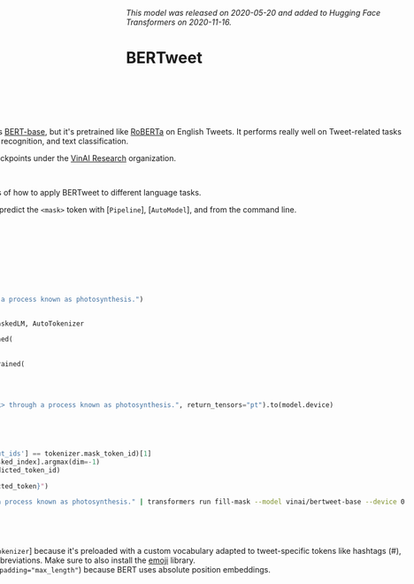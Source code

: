 <!--Copyright 2020 The HuggingFace Team. All rights reserved.

Licensed under the Apache License, Version 2.0 (the "License"); you may not use this file except in compliance with
the License. You may obtain a copy of the License at

http://www.apache.org/licenses/LICENSE-2.0

Unless required by applicable law or agreed to in writing, software distributed under the License is distributed on
an "AS IS" BASIS, WITHOUT WARRANTIES OR CONDITIONS OF ANY KIND, either express or implied. See the License for the
specific language governing permissions and limitations under the License.

⚠️ Note that this file is in Markdown but contain specific syntax for our doc-builder (similar to MDX) that may not be
rendered properly in your Markdown viewer.

-->
*This model was released on 2020-05-20 and added to Hugging Face Transformers on 2020-11-16.*

# BERTweet

<div style="float: right;">
    <div class="flex flex-wrap space-x-1">
    <img alt="PyTorch" src="https://img.shields.io/badge/PyTorch-DE3412?style=flat&logo=pytorch&logoColor=white">
</div>

## BERTweet

[BERTweet](https://huggingface.co/papers/2005.10200) shares the same architecture as [BERT-base](./bert), but it's pretrained like [RoBERTa](./roberta) on English Tweets. It performs really well on Tweet-related tasks like part-of-speech tagging, named entity recognition, and text classification.

You can find all the original BERTweet checkpoints under the [VinAI Research](https://huggingface.co/vinai?search_models=BERTweet) organization.

> [!TIP]
> Refer to the [BERT](./bert) docs for more examples of how to apply BERTweet to different language tasks.

The example below demonstrates how to predict the `<mask>` token with [`Pipeline`], [`AutoModel`], and from the command line.

<hfoptions id="usage">
<hfoption id="Pipeline">

```py
import torch
from transformers import pipeline

pipeline = pipeline(
    task="fill-mask",
    model="vinai/bertweet-base",
    dtype=torch.float16,
    device=0
)
pipeline("Plants create <mask> through a process known as photosynthesis.")
```

</hfoption>
<hfoption id="AutoModel">

```py
import torch
from transformers import AutoModelForMaskedLM, AutoTokenizer

tokenizer = AutoTokenizer.from_pretrained(
   "vinai/bertweet-base",
)
model = AutoModelForMaskedLM.from_pretrained(
    "vinai/bertweet-base",
    dtype=torch.float16,
    device_map="auto"
)
inputs = tokenizer("Plants create <mask> through a process known as photosynthesis.", return_tensors="pt").to(model.device)

with torch.no_grad():
    outputs = model(**inputs)
    predictions = outputs.logits

masked_index = torch.where(inputs['input_ids'] == tokenizer.mask_token_id)[1]
predicted_token_id = predictions[0, masked_index].argmax(dim=-1)
predicted_token = tokenizer.decode(predicted_token_id)

print(f"The predicted token is: {predicted_token}")
```

</hfoption>
<hfoption id="transformers CLI">

```bash
echo -e "Plants create <mask> through a process known as photosynthesis." | transformers run fill-mask --model vinai/bertweet-base --device 0
```

</hfoption>
</hfoptions>

## Notes

- Use the [`AutoTokenizer`] or [`BertweetTokenizer`] because it's preloaded with a custom vocabulary adapted to tweet-specific tokens like hashtags (#), mentions (@), emojis, and common abbreviations. Make sure to also install the [emoji](https://pypi.org/project/emoji/) library.
- Inputs should be padded on the right (`padding="max_length"`) because BERT uses absolute position embeddings.

## BertweetTokenizer

[[autodoc]] BertweetTokenizer
